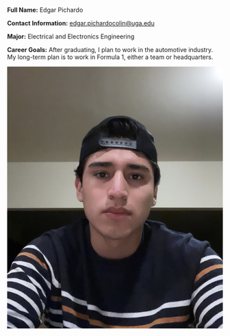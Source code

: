 **Full Name:** Edgar Pichardo 

**Contact Information:** edgar.pichardocolin@uga.edu

**Major:** Electrical and Electronics Engineering 

**Career Goals:** After graduating, I plan to work in the automotive industry. My long-term plan is to work in Formula 1, either a team or headquarters.

![image](edgarpichardo.jpg)